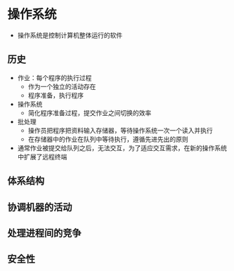 # 操作系统

- 操作系统是控制计算机整体运行的软件

## 历史

- 作业：每个程序的执行过程
  - 作为一个独立的活动存在
  - 程序准备，执行程序
- 操作系统
  - 简化程序准备过程，提交作业之间切换的效率
- 批处理
  - 操作员把程序把资料输入存储器，等待操作系统一次一个读入并执行
  - 在存储器中的作业在队列中等待执行，遵循先进先出的原则
- 通常作业被提交给队列之后，无法交互，为了适应交互需求，在新的操作系统中扩展了远程终端

## 体系结构

## 协调机器的活动

## 处理进程间的竞争

## 安全性

